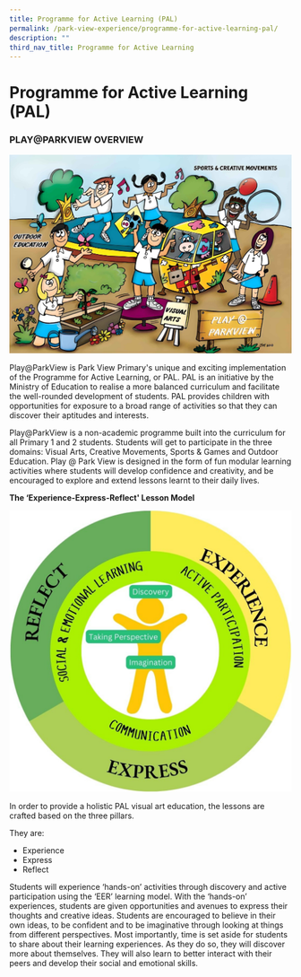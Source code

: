 ```yaml
---
title: Programme for Active Learning (PAL)
permalink: /park-view-experience/programme-for-active-learning-pal/
description: ""
third_nav_title: Programme for Active Learning
---
```

# **Programme for Active Learning (PAL)**

### PLAY@PARKVIEW OVERVIEW

![Park View Experience](/images/Park%20View%20Experience/play_parkview2023.jpg)

Play@ParkView is Park View Primary's unique and exciting implementation of the Programme for Active Learning, or PAL. PAL is an initiative by the Ministry of Education to realise a more balanced curriculum and facilitate the well-rounded development of students. PAL provides children with opportunities for exposure to a broad range of activities so that they can discover their aptitudes and interests.

Play@ParkView is a non-academic programme built into the curriculum for all Primary 1 and 2 students. Students will get to participate in the three domains: Visual Arts, Creative Movements, Sports & Games and Outdoor Education. Play @ Park View is designed in the form of fun modular learning activities where students will develop confidence and creativity, and be encouraged to explore and extend lessons learnt to their daily lives.

**The ‘Experience-Express-Reflect' Lesson Model**

![](/images/Park%20View%20Experience/PAL%20framework.jpg)

In order to provide a holistic PAL visual art education, the lessons are crafted based on the three pillars.

  

They are:

  

*   Experience
*   Express
*   Reflect

  

Students will experience ‘hands-on’ activities through discovery and active participation using the ‘EER’ learning model. With the ‘hands-on’ experiences, students are given opportunities and avenues to express their thoughts and creative ideas. Students are encouraged to believe in their own ideas, to be confident and to be imaginative through looking at things from different perspectives. Most importantly, time is set aside for students to share about their learning experiences. As they do so, they will discover more about themselves. They will also learn to better interact with their peers and develop their social and emotional skills.